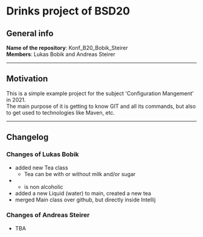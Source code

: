 # Drinks project of BSD20


## General info
**Name of the repository**: Konf_B20_Bobik_Steirer  
**Members**: Lukas Bobik and Andreas Steirer

---

## Motivation
This is a simple example project for the subject 'Configuration Mangement' in 2021.  
The main purpose of it is getting to know GIT and all its commands, but also to get used to technologies like Maven, etc.

---

## Changelog

### Changes of Lukas Bobik
- added new Tea class
	- Tea can be with or without milk and/or sugar
-	- is non alcoholic
- added a new Liquid (water) to main, created a new tea
- merged Main class over github, but directly inside Intellij

### Changes of Andreas Steirer
- TBA 
